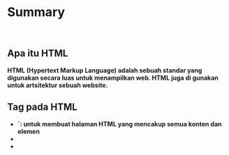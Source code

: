 # Summary
<br>
<h2>Apa itu HTML</h2>
<b>HTML (Hypertext Markup Language)<b> adalah sebuah standar yang digunakan secara luas untuk menampilkan web. <b>HTML<b> juga di gunakan untuk artsitektur sebuah website.

  <h2>Tag pada HTML</h2>

<ul>
<li>`<html>: untuk membuat halaman HTML yang mencakup semua konten dan elemen</li>
<li></li>
<li></li>
</ul>
